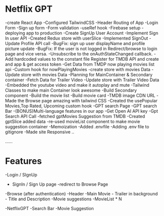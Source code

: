 # Netflix GPT

-create React App
-Configured TailwindCSS
-Header
Routing of App
-Login Form
-Sign up form
-Form validation
-useRef hook
-Firebase setup
-deploying app to production
-Create SignUp User Account
-Implement Sign In user API
-Created Redux store with userSlice
-Implemented SignOut
-Update Profile API call
-BugFix: sign up user displayName and profile picture update
-BugFix: If the user is not logged in Redirect/browse to login page and vice versa.
-Unsubscribe to the onAuthStateChanged callback.
-Add hardcoded values to the constant file
Register for TMDB API and create and app & get access token
-Get Data from TMDP now playing movies list api
-Custom hook for nowPlayingMovies
-create store with movies Data 
-Update store with movies Data
-Planning for MainContainer & Secondary container
-Fetch Data for Trailer Video
-Update store with Trailer Video Data
-Embedded the youtube video and make it autoplay and mute
-Tailwind Classes to make main Container look awesome
-Build Secondary component
-Build the movie list
-Build movie card
-TMDB image CDN URL
-Made the Browse page amazing with tailwind CSS
-Created the usePopular Movies,Top Rated, Upcoming custom hook
-GPT search Page
-GPT search Bar
-(BONUS)Multi-language features in our app
-Get Open AI API key
-Gpt Search API Call
-fetched gptMovies Suggestion from TMDB
-Created gptSlice added data
-re-used movieList component to make movie suggestion container
-Memoization
-Added .envfile
-Adding .env file to gitignore
-Made site Responsive
..





......
# Features
-Login /  SIgnUp
   - SignIn / Sign Up page
   -redirect to Browse Page

-Browse (after authentication)
     -Header
     -Main Movie
         - Trailer in background
         - Title and Description
         -Movie suggestions
             -MovieList * N

-NetflixGPT
    -Search Bar
    -Movie Suggestion 